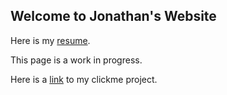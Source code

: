 ## Welcome to Jonathan's Website

Here is my [resume](Jonathan_Wu_Resume.pdf).

This page is a work in progress.

Here is a [link](jonathan-wu-clickme.herokuapp.com) to my clickme project.

